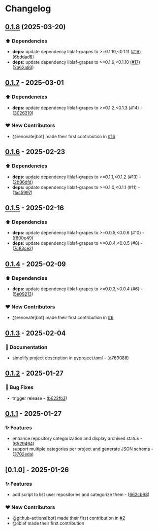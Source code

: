 # Changelog

## [0.1.8](https://github.com/liblaf/awesome-list-generator/compare/v0.1.7...v0.1.8) (2025-03-20)


### ⬆️ Dependencies

* **deps:** update dependency liblaf-grapes to &gt;=0.1.10,&lt;0.1.11 ([#19](https://github.com/liblaf/awesome-list-generator/issues/19)) ([6bddad8](https://github.com/liblaf/awesome-list-generator/commit/6bddad8e87bb3175a8a5aeef88c6c33683a6be49))
* **deps:** update dependency liblaf-grapes to &gt;=0.1.9,&lt;0.1.10 ([#17](https://github.com/liblaf/awesome-list-generator/issues/17)) ([2a62a93](https://github.com/liblaf/awesome-list-generator/commit/2a62a937e93066768228ddf2fd50f56e357b470e))

## [0.1.7](https://github.com/liblaf/awesome-list-generator/compare/v0.1.6..v0.1.7) - 2025-03-01

### ⬆️ Dependencies

- **deps:** update dependency liblaf-grapes to >=0.1.2,<0.1.3 (#14) - ([3026319](https://github.com/liblaf/awesome-list-generator/commit/3026319877ab79cb4d2248c0b0b6130c9306f15d))

### ❤️ New Contributors

- @renovate[bot] made their first contribution in [#16](https://github.com/liblaf/awesome-list-generator/pull/16)

## [0.1.6](https://github.com/liblaf/awesome-list-generator/compare/v0.1.5..v0.1.6) - 2025-02-23

### ⬆️ Dependencies

- **deps:** update dependency liblaf-grapes to >=0.1.1,<0.1.2 (#13) - ([2b86dfd](https://github.com/liblaf/awesome-list-generator/commit/2b86dfd10619c9857d4ee5bf8ede6d8667c1a666))
- **deps:** update dependency liblaf-grapes to >=0.1.0,<0.1.1 (#11) - ([1ac5997](https://github.com/liblaf/awesome-list-generator/commit/1ac599774bf69255d2cfd79ed3d8942a9b4206ba))

## [0.1.5](https://github.com/liblaf/awesome-list-generator/compare/v0.1.4..v0.1.5) - 2025-02-16

### ⬆️ Dependencies

- **deps:** update dependency liblaf-grapes to >=0.0.5,<0.0.6 (#10) - ([f600e49](https://github.com/liblaf/awesome-list-generator/commit/f600e49853a78d3f134bb112f562a413467fe2fa))
- **deps:** update dependency liblaf-grapes to >=0.0.4,<0.0.5 (#8) - ([7c83ce2](https://github.com/liblaf/awesome-list-generator/commit/7c83ce29fcf5cf7353b934d1049eaf8d986f86e2))

## [0.1.4](https://github.com/liblaf/awesome-list-generator/compare/v0.1.3..v0.1.4) - 2025-02-09

### ⬆️ Dependencies

- **deps:** update dependency liblaf-grapes to >=0.0.3,<0.0.4 (#6) - ([5e09213](https://github.com/liblaf/awesome-list-generator/commit/5e0921360dc79fcb708345eebd9a34f08552da22))

### ❤️ New Contributors

- @renovate[bot] made their first contribution in [#6](https://github.com/liblaf/awesome-list-generator/pull/6)

## [0.1.3](https://github.com/liblaf/awesome-list-generator/compare/v0.1.2..v0.1.3) - 2025-02-04

### 📝 Documentation

- simplify project description in pyproject.toml - ([d769086](https://github.com/liblaf/awesome-list-generator/commit/d76908691e0fd3e6cc241f7f233386884bb96b83))

## [0.1.2](https://github.com/liblaf/awesome-list-generator/compare/v0.1.1..v0.1.2) - 2025-01-27

### 🐛 Bug Fixes

- trigger release - ([b622fb3](https://github.com/liblaf/awesome-list-generator/commit/b622fb3dbe81f3b94e70302c17bbea66b5552d53))

## [0.1.1](https://github.com/liblaf/awesome-list-generator/compare/v0.1.0..v0.1.1) - 2025-01-27

### ✨ Features

- enhance repository categorization and display archived status - ([6529464](https://github.com/liblaf/awesome-list-generator/commit/652946417bf4be4676cd7e4c74cd99dcb023d9c4))
- support multiple categories per project and generate JSON schema - ([3702eda](https://github.com/liblaf/awesome-list-generator/commit/3702eda47458c9863bea53d91f097d9d02ef4be1))

## [0.1.0] - 2025-01-26

### ✨ Features

- add script to list user repositories and categorize them - ([662cb98](https://github.com/liblaf/awesome-list-generator/commit/662cb98ed1f2140cb2e619de1a378ca6c88aca17))

### ❤️ New Contributors

- @github-actions[bot] made their first contribution in [#2](https://github.com/liblaf/awesome-list-generator/pull/2)
- @liblaf made their first contribution
